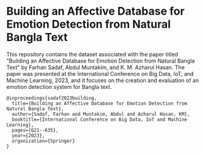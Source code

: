 # Building an Affective Database for Emotion Detection from Natural Bangla Text

This repository contains the dataset associated with the paper titled "Building an Affective Database for Emotion Detection from Natural Bangla Text" by Farhan Sadaf, Abdul Muntakim, and K. M. Azharul Hasan. The paper was presented at the International Conference on Big Data, IoT, and Machine Learning, 2023, and it focuses on the creation and evaluation of an emotion detection system for Bangla text.

```
@inproceedings{sadaf2023building,
  title={Building an Affective Database for Emotion Detection from Natural Bangla Text},
  author={Sadaf, Farhan and Muntakim, Abdul and Azharul Hasan, KM},
  booktitle={International Conference on Big Data, IoT and Machine Learning},
  pages={621--635},
  year={2023},
  organization={Springer}
}
```
